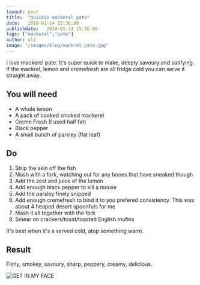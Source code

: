 ```yaml
---
layout: post
title:  "Quickie mackerel pate"
date:   2018-01-14 15:36:00
publishdate:   2018-01-14 15:36:00
tags: ["mackerel","pate"]  
author: oli
image: "/images/blog/mackrel_pate.jpg"
---
```


I love mackerel pate.  It's super quick to make, deeply savoury and satifying.  If the mackrel, lemon and cremefresh are all fridge cold you can serve it straight away.

## You will need

* A whole lemon
* A pack of cooked smoked mackerel
* Creme Fresh (I used half fat)
* Black pepper
* A small bunch of parsley (flat leaf)


## Do

1. Strip the skin off the fish
2. Mash with a fork, watching out for any bones that have sneaked though
3. Add the zest and juice of the lemon
4. Add enough black pepper to kill a mouse
5. Add the parsley finely snipped
6. Add enough cremefresh to bind it to you prefered consistency.  This was about 4 heaped desert spoonfuls for me
7. Mash it all together with the fork
8. Smear on crackers/toast/toasted English mufins

It's best when it's a served cold, atop something warm.

## Result

Fishy, smokey, savoury, sharp, peppery, creamy, delicious.

![GET IN MY FACE](/images/blog/mackrel_pate.jpg)
